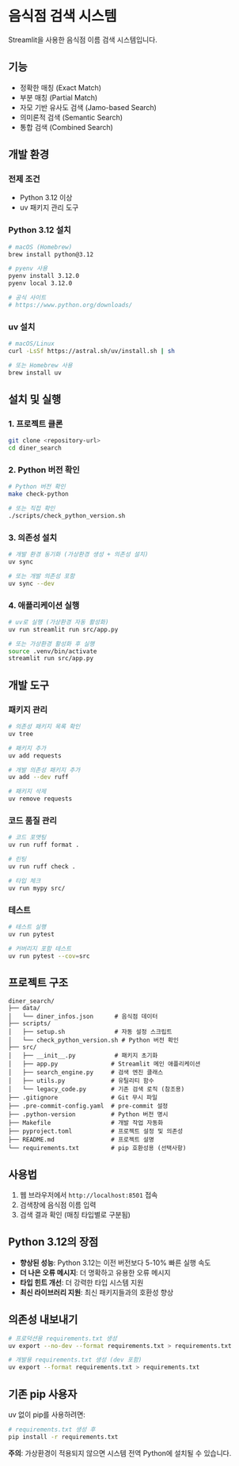 # 음식점 검색 시스템

Streamlit을 사용한 음식점 이름 검색 시스템입니다.

## 기능

- 정확한 매칭 (Exact Match)
- 부분 매칭 (Partial Match)
- 자모 기반 유사도 검색 (Jamo-based Search)
- 의미론적 검색 (Semantic Search)
- 통합 검색 (Combined Search)

## 개발 환경

### 전제 조건
- Python 3.12 이상
- uv 패키지 관리 도구

### Python 3.12 설치
```bash
# macOS (Homebrew)
brew install python@3.12

# pyenv 사용
pyenv install 3.12.0
pyenv local 3.12.0

# 공식 사이트
# https://www.python.org/downloads/
```

### uv 설치
```bash
# macOS/Linux
curl -LsSf https://astral.sh/uv/install.sh | sh

# 또는 Homebrew 사용
brew install uv
```

## 설치 및 실행

### 1. 프로젝트 클론
```bash
git clone <repository-url>
cd diner_search
```

### 2. Python 버전 확인
```bash
# Python 버전 확인
make check-python

# 또는 직접 확인
./scripts/check_python_version.sh
```

### 3. 의존성 설치
```bash
# 개발 환경 동기화 (가상환경 생성 + 의존성 설치)
uv sync

# 또는 개발 의존성 포함
uv sync --dev
```

### 4. 애플리케이션 실행
```bash
# uv로 실행 (가상환경 자동 활성화)
uv run streamlit run src/app.py

# 또는 가상환경 활성화 후 실행
source .venv/bin/activate
streamlit run src/app.py
```

## 개발 도구

### 패키지 관리
```bash
# 의존성 패키지 목록 확인
uv tree

# 패키지 추가
uv add requests

# 개발 의존성 패키지 추가
uv add --dev ruff

# 패키지 삭제
uv remove requests
```

### 코드 품질 관리
```bash
# 코드 포맷팅
uv run ruff format .

# 린팅
uv run ruff check .

# 타입 체크
uv run mypy src/
```

### 테스트
```bash
# 테스트 실행
uv run pytest

# 커버리지 포함 테스트
uv run pytest --cov=src
```

## 프로젝트 구조

```
diner_search/
├── data/
│   └── diner_infos.json      # 음식점 데이터
├── scripts/
│   ├── setup.sh              # 자동 설정 스크립트
│   └── check_python_version.sh # Python 버전 확인
├── src/
│   ├── __init__.py           # 패키지 초기화
│   ├── app.py               # Streamlit 메인 애플리케이션
│   ├── search_engine.py     # 검색 엔진 클래스
│   ├── utils.py             # 유틸리티 함수
│   └── legacy_code.py       # 기존 검색 로직 (참조용)
├── .gitignore               # Git 무시 파일
├── .pre-commit-config.yaml  # pre-commit 설정
├── .python-version          # Python 버전 명시
├── Makefile                 # 개발 작업 자동화
├── pyproject.toml           # 프로젝트 설정 및 의존성
├── README.md                # 프로젝트 설명
└── requirements.txt         # pip 호환성용 (선택사항)
```

## 사용법

1. 웹 브라우저에서 `http://localhost:8501` 접속
2. 검색창에 음식점 이름 입력
3. 검색 결과 확인 (매칭 타입별로 구분됨)

## Python 3.12의 장점

- **향상된 성능**: Python 3.12는 이전 버전보다 5-10% 빠른 실행 속도
- **더 나은 오류 메시지**: 더 명확하고 유용한 오류 메시지
- **타입 힌트 개선**: 더 강력한 타입 시스템 지원
- **최신 라이브러리 지원**: 최신 패키지들과의 호환성 향상

## 의존성 내보내기

```bash
# 프로덕션용 requirements.txt 생성
uv export --no-dev --format requirements.txt > requirements.txt

# 개발용 requirements.txt 생성 (dev 포함)
uv export --format requirements.txt > requirements.txt
```

## 기존 pip 사용자

uv 없이 pip를 사용하려면:
```bash
# requirements.txt 생성 후
pip install -r requirements.txt
```

**주의**: 가상환경이 적용되지 않으면 시스템 전역 Python에 설치될 수 있습니다. 